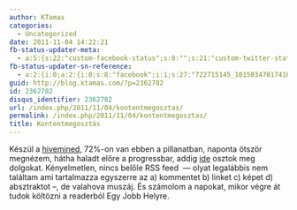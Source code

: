 ```yaml
---
author: KTamas
categories:
  - Uncategorized
date: 2011-11-04 14:22:21
fb-status-updater-meta:
  - a:5:{s:22:"custom-facebook-status";s:0:"";s:21:"custom-twitter-status";s:0:"";s:7:"fb-push";s:1:"1";s:7:"tw-push";s:1:"1";s:4:"push";s:1:"1";}
fb-status-updater-sn-reference:
  - a:2:{i:0;a:2:{i:0;s:8:"facebook";i:1;s:27:"722715145_10150347017410146";}i:1;a:2:{i:0;s:7:"twitter";i:1;s:18:"132447598987591680";}}
guid: http://blog.ktamas.com/?p=2362782
id: 2362782
disqus_identifier: 2362782
url: /index.php/2011/11/04/kontentmegosztas/
permalink: /index.php/2011/11/04/kontentmegosztas/
title: Kontentmegosztás
---
```


Készül a [hivemined](http://hivemined.org), 72%-on van ebben a pillanatban, naponta ötször megnézem, hátha haladt előre a progressbar, addig [ide](https://plus.google.com/117472033909335320418/posts) osztok meg dolgokat. Kényelmetlen, nincs belőle RSS feed  &#8212; olyat legalábbis nem találtam ami tartalmazza egyszerre az a) kommentet b) linket c) képet d) absztraktot &#8211;, de valahova muszáj. És számolom a napokat, mikor végre át tudok költözni a readerból Egy Jobb Helyre.
